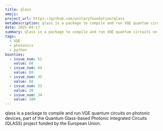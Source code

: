 ```yaml
---
title: qlass
emoji:
project_url: https://github.com/unitaryfoundation/qlass
metaDescription: qlass is a package to compile and run VQE quantum circuits on photonic devices, part of the Quantum Glass-based Photonic Integrated Circuits (QLASS) project funded by the European Union.
date: 2025-04-17
summary: qlass is a package to compile and run VQE quantum circuits on photonic devices, part of the Quantum Glass-based Photonic Integrated Circuits (QLASS) project funded by the European Union.
tags:
  - VQE
  - photonics
  - python
bounties:
  - issue_num: 52
    value: 60
  - issue_num: 44
    value: 60
  - issue_num: 35
    value: 60
  - issue_num: 33
    value: 30
  - issue_num: 34
    value: 100
---
```


qlass is a package to compile and run VQE quantum circuits on photonic devices, part of the Quantum Glass-based Photonic Integrated Circuits (QLASS) project funded by the European Union.
